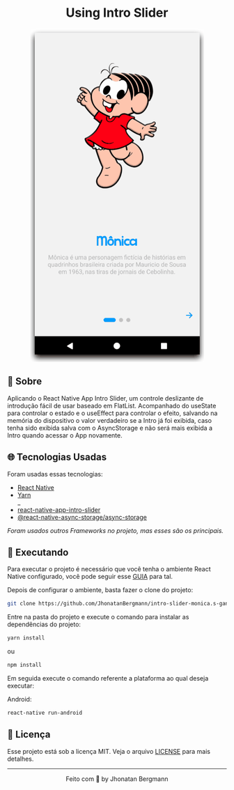 <h1 align="center">
  Using Intro Slider
  <br>
</h1>

<p align="center">
  <img src="readme-gif/gif.gif" alt="Demo" >
</p>

## 📅 Sobre

Aplicando o React Native App Intro Slider, um controle deslizante de introdução fácil de usar baseado em FlatList. Acompanhado do useState para controlar o estado e o useEffect para controlar o efeito, salvando na memória do dispositivo o valor verdadeiro se a Intro já foi exibida, caso tenha sido exibida salva com o AsyncStorage e não será mais exibida a Intro quando acessar o App novamente.

## 🌐 Tecnologias Usadas
Foram usadas essas tecnologias:

- [React Native](https://reactnative.dev/)
- [Yarn](https://yarnpkg.com/)
<br/>_
- [react-native-app-intro-slider](https://github.com/Jacse/react-native-app-intro-slider)
- [@react-native-async-storage/async-storage](https://reactnative.dev/docs/asyncstorage)

*Foram usados outros Frameworks no projeto, mas esses são os principais.*

## 📱 Executando 

Para executar o projeto é necessário que você tenha o ambiente React Native configurado, você pode seguir esse [GUIA](https://reactnative.dev/docs/environment-setup) para tal.

Depois de configurar o ambiente, basta fazer o clone do projeto:

```sh
git clone https://github.com/JhonatanBergmann/intro-slider-monica.s-gang.git
```

Entre na pasta do projeto e execute o comando para instalar as dependências do projeto:

```sh
yarn install
```
ou
```sh
npm install
```

Em seguida execute o comando referente a plataforma ao qual deseja executar:

Android:

```sh
react-native run-android
```

## 📝 Licença

Esse projeto está sob a licença MIT. Veja o arquivo [LICENSE](LICENSE) para mais detalhes.

---

<p align="center">
 Feito com 💜 by Jhonatan Bergmann
</p>
